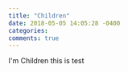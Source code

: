 ```yaml
---
title: "Children"
date: 2018-05-05 14:05:28 -0400
categories: 
comments: true
---
```


I'm Children
this is test
